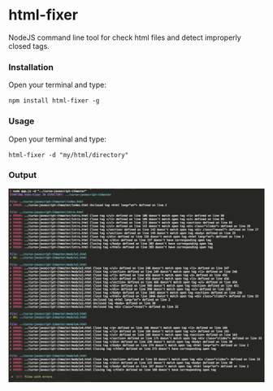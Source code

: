 # html-fixer
NodeJS command line tool for check html files and detect improperly closed tags.

### Installation 

Open your terminal and type: 
```
npm install html-fixer -g
```

### Usage

Open your terminal and type: 
```
html-fixer -d "my/html/directory"
```

### Output

<p style="text-align: center">
  <img src="img/output.png" />
</p>
